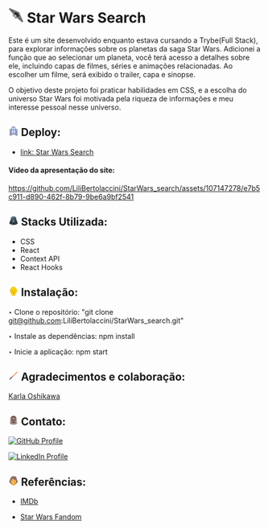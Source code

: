 # <img src="image-3.png" alt="Star Wars Search" width="30px"> Star Wars Search

Este é um site desenvolvido enquanto estava cursando a Trybe(Full Stack), para explorar informações sobre os planetas da saga Star Wars. Adicionei a função que ao selecionar um planeta, você terá acesso a detalhes sobre ele, incluindo capas de filmes, séries e animações relacionadas. Ao escolher um filme, será exibido o trailer, capa e sinopse.

O objetivo deste projeto foi praticar habilidades em CSS, e a escolha do universo Star Wars foi motivada pela riqueza de informações e meu interesse pessoal nesse universo.

## <img src="image-21.png" alt="R2-D2" width="20px"> Deploy:

- [link: Star Wars Search](star-wars-search-rho.vercel.app)

#### Vídeo da apresentação do site:



https://github.com/LiliBertolaccini/StarWars_search/assets/107147278/e7b5c911-d890-462f-8b79-9be6a9bf2541


## <img src="image-18.png" alt="darth-v" width="20px" > Stacks Utilizada:

- CSS
- React
- Context API
- React Hooks

## <img src="image-19.png" alt="c-3po" width="20px"> Instalação:

‣ Clone o repositório: "git clone git@github.com:LiliBertolaccini/StarWars_search.git"

‣ Instale as dependências: npm install

‣ Inicie a aplicação: npm start

## <img src="image-1.png" alt="sabre-de-luz" width="20px"> Agradecimentos e colaboração:

[Karla Oshikawa](https://github.com/karlaoshikawa)

## <img src="image-17.png" alt="Chewbacca" width="20px"> Contato:

[![GitHub Profile](https://img.shields.io/badge/GitHub-Lili%20Bertolaccini%20-brightgreen)](https://github.com/LiliBertolaccini)

[![LinkedIn Profile](https://img.shields.io/badge/LinkedIn-Profile-blue)](https://www.linkedin.com/in/lilian-barros-bertolaccini/)

## <img src="image-20.png" alt="luke-color" width="20px"> Referências:

- [IMDb](https://www.imdb.com/)

- [Star Wars Fandom](https://starwars.fandom.com/pt/wiki/P%C3%A1gina_principal)
